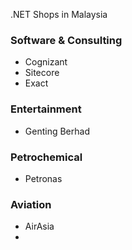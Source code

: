 .NET Shops in Malaysia

### Software & Consulting
- Cognizant
- Sitecore
- Exact

### Entertainment
- Genting Berhad
  
### Petrochemical
- Petronas

### Aviation
- AirAsia
- 

